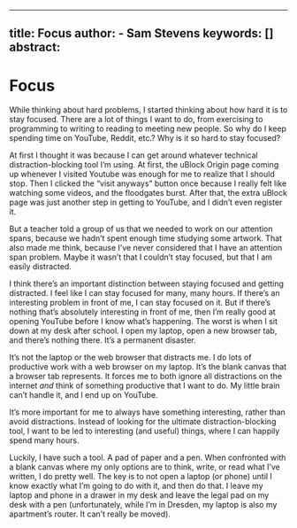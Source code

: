 
---
title: Focus
author:
    - Sam Stevens
keywords: []
abstract: 
---
# Focus

While thinking about hard problems, I started thinking about how hard it is to stay focused. There are a lot of things I want to do, from exercising to programming to writing to reading to meeting new people. So why do I keep spending time on YouTube, Reddit, etc.? Why is it so hard to stay focused?

At first I thought it was because I can get around whatever technical distraction-blocking tool I’m using. At first, the uBlock Origin page coming up whenever I visited Youtube was enough for me to realize that I should stop. Then I clicked the “visit anyways” button once because I really felt like watching some videos, and the floodgates burst. After that, the extra uBlock page was just another step in getting to YouTube, and I didn’t even register it. 

But a teacher told a group of us that we needed to work on our attention spans, because we hadn’t spent enough time studying some artwork. That also made me think, because I’ve never considered that I have an attention span problem. Maybe it wasn’t that I couldn’t stay focused, but that I am easily distracted.

I think there’s an important distinction between staying focused and getting distracted. I feel like I can stay focused for many, many hours. If there’s an interesting problem in front of me, I can stay focused on it. But if there’s nothing that’s absolutely interesting in front of me, then I’m really good at opening YouTube before I know what’s happening. The worst is when I sit down at my desk after school. I open my laptop, open a new browser tab, and there’s nothing there. It’s a permanent disaster.

It’s not the laptop or the web browser that distracts me. I do lots of productive work with a web browser on my laptop. It’s the blank canvas that a browser tab represents. It forces me to both ignore all distractions on the internet *and* think of something productive that I want to do. My little brain can’t handle it, and I end up on YouTube. 

It’s more important for me to always have something interesting, rather than avoid distractions. Instead of looking for the ultimate distraction-blocking tool, I want to be led to interesting (and useful) things, where I can happily spend many hours.

Luckily, I have such a tool. A pad of paper and a pen. When confronted with a blank canvas where my only options are to think, write, or read what I’ve written, I do pretty well. The key is to not open a laptop (or phone) until I know exactly what I’m going to do with it, and then do that. I leave my laptop and phone in a drawer in my desk and leave the legal pad on my desk with a pen (unfortunately, while I’m in Dresden, my laptop is also my apartment’s router. It can’t really be moved).
